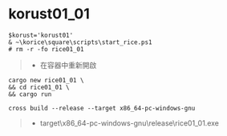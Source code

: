 # korust01_01
```
$korust='korust01'
& ~\korice\square\scripts\start_rice.ps1
# rm -r -fo rice01_01
```
> * 在容器中重新開啟
```
cargo new rice01_01 \
&& cd rice01_01 \
&& cargo run
```
```
cross build --release --target x86_64-pc-windows-gnu
```
> * target\x86_64-pc-windows-gnu\release\rice01_01.exe

